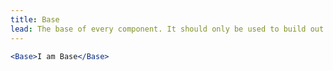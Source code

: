 ```yaml
---
title: Base
lead: The base of every component. It should only be used to build out GO1D components.
---
```


```.jsx
<Base>I am Base</Base>
```